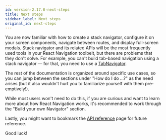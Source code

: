 ```yaml
---
id: version-2.17.0-next-steps
title: Next steps
sidebar_label: Next steps
original_id: next-steps
---
```


You are now familiar with how to create a stack navigator, configure it on your screen components, navigate between routes, and display full-screen modals. Stack navigator and its related APIs will be the most frequently used tools in your React Navigation toolbelt, but there are problems that they don't solve. For example, you can't build tab-based navigation using a stack navigator &mdash; for that, you need to use a [TabNavigator](tab-based-navigation.html).

The rest of the documentation is organized around specific use cases, so you can jump between the sections under "How do I do ...?" as the need arises (but it also wouldn't hurt you to familiarize yourself with them pre-emptively!).

While most users won't need to do this, if you are curious and want to learn more about how React Navigation works, it's recommended to work through the "Build your own Navigator" section.

Lastly, you might want to bookmark the [API reference](api-reference.html) page for future reference.

Good luck!
